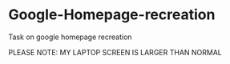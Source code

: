 # Google-Homepage-recreation
 Task on google homepage recreation
 
 
 PLEASE NOTE: MY LAPTOP SCREEN IS LARGER THAN NORMAL
